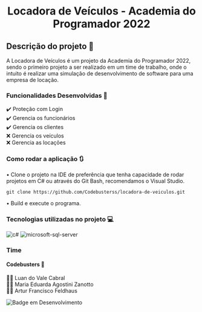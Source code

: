 <h1 align="center"> Locadora de Veículos - Academia do Programador 2022 </h1>
       
## Descrição do projeto 💼 
A Locadora de Veículos é um projeto da Academia do Programador 2022, sendo o primeiro projeto a ser realizado em um time de trabalho, onde o intuito é realizar uma simulação de desenvolvimento de software para uma empresa de locação.

### Funcionalidades Desenvolvidas 📜 
<div> ✔️ Proteção com Login <div>
<div> ✔️ Gerencia os funcionários <div>
<div> ✔️ Gerencia os clientes <div>
<div> ❌ Gerencia os veículos <div>
<div> ❌ Gerencia as locações <div>
      
### Como rodar a aplicação 🔃 
• Clone o projeto na IDE de preferência que tenha capacidade de rodar projetos em C# ou através do Git Bash, recomendamos o Visual Studio.

```
git clone https://github.com/Codebusterss/locadora-de-veiculos.git
```

• Build e execute o programa.

### Tecnologias utilizadas no projeto 💻
![c#](https://static.cdnlogo.com/logos/c/27/c.svg)
![microsoft-sql-server](https://www.svgrepo.com/show/303229/microsoft-sql-server-logo.svg)

       
### Time

#### Codebusters 👻 

<div> 👨‍💻 Luan do Vale Cabral <div>
<div> 👩‍💻 Maria Eduarda Agostini Zanotto <div>
<div> 👨‍💻 Artur Francisco Feldhaus <div>

![Badge em Desenvolvimento](http://img.shields.io/static/v1?label=STATUS&message=EM%20DESENVOLVIMENTO&color=Orange&style=for-the-badge)
